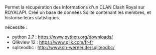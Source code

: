 Permet la récupération des informations d'un CLAN Clash Royal sur ROYALAPI.
Créé un base de données Sqlite contenant les membres, et historise leurs statistiques.

nécessite :
- python 2.7 : https://www.python.org/downloads/
- Qlikview 12 : https://www.qlik.com/fr-fr
- sqliteodbc : http://www.ch-werner.de/sqliteodbc/